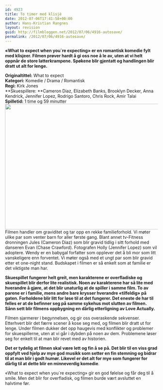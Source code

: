 ```yaml
---
id: 4923
title: To timer med klisjè
date: 2012-07-06T17:41:58+00:00
author: Hans-Kristian Rangnes
layout: revision
guid: http://filmbloggen.net/2012/07/06/4916-autosave/
permalink: /2012/07/06/4916-autosave/
---
```

**«What to expect when you´re expecting» er en romantisk komedie fylt med klisjeer. Filmen prøver hardt å gi oss noe å le av, uten at vi helt oppnår de store latterkrampene. Spøkene blir gjentatt og handlingen blir dratt ut alt for lenge.**<!--more-->

**Originaltittel:** What to expect  
**Kategori:** Komedie / Drama / Romantisk  
**Regi:** Kirk Jones  
**Skuespillere: **Cameron Diaz, Elizabeth Banks, Brooklyn Decker, Anna Kendrick, Jennifer Lopez, Rodrigo Santoro, Chris Rock, Amir Talai  
**Spilletid:** 1 time og 59 minutter  
<a href="http://filmbloggen.net/2012/07/06/to-timer-med-klisje/wte_07591-cr2/" rel="attachment wp-att-4918"><img class="alignnone size-large wp-image-4918" src="http://filmbloggen.net/wp-content/uploads//2012/07/kcfjrsu5-620x413.jpg" alt="" width="620" height="413" /></a>  
Filmen handler om graviditet og tar opp en rekke familieforhold. Vi møter ulike par som venter barn for aller første gang. Blant annet tv-Fitness dronningen Jules (Cameron Diaz) som blir gravid tidlig i sitt forhold med danseren Evan (Chase Crawford). Fotografen Holly (Jennifer Lopez) som vil adoptere. Wendy er en babygal forfatter som opplever det å bli mor som litt vanskeligere enn forventet. Vi møter også med et ungt par som blir gravid etter et one-night stand. Budskapet i filmen er så enkelt som at familie er det viktigste man har.

**Skuespillet fungerer helt greit, men karakterene er overfladiske og skuespillet blir derfor lite realistisk. Noen av karakterene har så lite med hverandre å gjøre, at det blir unaturlig at de spiller i samme film. To av parene er i familie, mens andre bare krysser hverandre «tilfeldig» på gaten. Forholdene blir litt for løse til at det fungerer. Det eneste de har til felles er at de befinner seg på samme sykehus mot slutten av filmen. Sånn sett blir filmens oppbygning en dårlig etterligning av Love Actually.**

Filmen sjarmerer i begynnelsen, og gir oss overaskende sekvenser. Etterhvert blir det færre scener å kose seg med, og filmen blir dratt ut for lenge. Under filmen dukker det opp haugevis med konflikter og problemer for skuespillerne, uten at vi går i dybden på noen av dem. Problemene løser seg for enkelt til at man blir revet med av historien.

**Det er tydelig at filmen skal være lett og fin å se på. Det blir til en viss grad oppfylt ved hjelp av mye god musikk som setter en fin stemning og bidrar til at man blir i godt humør. Likevel er det alt for mye som fungerer for dårlig til at dette blir en minneverdig komedie**.

«What to expect when you´re expecting» gir en god følelse og får deg til å smile. Men det blir for overfladisk, og filmen burde vært avsluttet en halvtime før.